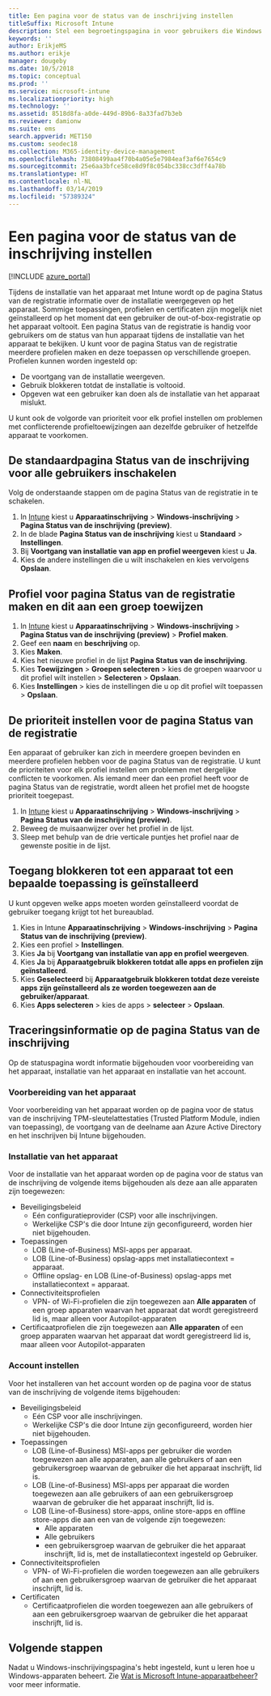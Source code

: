 ```yaml
---
title: Een pagina voor de status van de inschrijving instellen
titleSuffix: Microsoft Intune
description: Stel een begroetingspagina in voor gebruikers die Windows 10-apparaten registreren.
keywords: ''
author: ErikjeMS
ms.author: erikje
manager: dougeby
ms.date: 10/5/2018
ms.topic: conceptual
ms.prod: ''
ms.service: microsoft-intune
ms.localizationpriority: high
ms.technology: ''
ms.assetid: 8518d8fa-a0de-449d-89b6-8a33fad7b3eb
ms.reviewer: damionw
ms.suite: ems
search.appverid: MET150
ms.custom: seodec18
ms.collection: M365-identity-device-management
ms.openlocfilehash: 73808499aa4f70b4a05e5e7984eaf3af6e7654c9
ms.sourcegitcommit: 25e6aa3bfce58ce8d9f8c054bc338cc3dff4a78b
ms.translationtype: HT
ms.contentlocale: nl-NL
ms.lasthandoff: 03/14/2019
ms.locfileid: "57389324"
---
```

# <a name="set-up-an-enrollment-status-page"></a>Een pagina voor de status van de inschrijving instellen
 
[!INCLUDE [azure_portal](./includes/azure_portal.md)]
 
Tijdens de installatie van het apparaat met Intune wordt op de pagina Status van de registratie informatie over de installatie weergegeven op het apparaat. Sommige toepassingen, profielen en certificaten zijn mogelijk niet geïnstalleerd op het moment dat een gebruiker de out-of-box-registratie op het apparaat voltooit. Een pagina Status van de registratie is handig voor gebruikers om de status van hun apparaat tijdens de installatie van het apparaat te bekijken. U kunt voor de pagina Status van de registratie meerdere profielen maken en deze toepassen op verschillende groepen. Profielen kunnen worden ingesteld op:
- De voortgang van de installatie weergeven.
- Gebruik blokkeren totdat de installatie is voltooid.
- Opgeven wat een gebruiker kan doen als de installatie van het apparaat mislukt.

U kunt ook de volgorde van prioriteit voor elk profiel instellen om problemen met conflicterende profieltoewijzingen aan dezelfde gebruiker of hetzelfde apparaat te voorkomen.

 
## <a name="turn-on-default-enrollment-status-page-for-all-users"></a>De standaardpagina Status van de inschrijving voor alle gebruikers inschakelen

Volg de onderstaande stappen om de pagina Status van de registratie in te schakelen.
 
1. In [Intune](https://aka.ms/intuneportal) kiest u **Apparaatinschrijving** > **Windows-inschrijving** > **Pagina Status van de inschrijving (preview)**.
2. In de blade **Pagina Status van de inschrijving** kiest u **Standaard** > **Instellingen**.
3. Bij **Voortgang van installatie van app en profiel weergeven** kiest u **Ja**.
4. Kies de andere instellingen die u wilt inschakelen en kies vervolgens **Opslaan**.

## <a name="create-enrollment-status-page-profile-and-assign-to-a-group"></a>Profiel voor pagina Status van de registratie maken en dit aan een groep toewijzen

1. In [Intune](https://aka.ms/intuneportal) kiest u **Apparaatinschrijving** > **Windows-inschrijving** > **Pagina Status van de inschrijving (preview)** > **Profiel maken**.
2. Geef een **naam** en **beschrijving** op.
3. Kies **Maken**.
4. Kies het nieuwe profiel in de lijst **Pagina Status van de inschrijving**.
5. Kies **Toewijzingen** > **Groepen selecteren** > kies de groepen waarvoor u dit profiel wilt instellen > **Selecteren** > **Opslaan**.
6. Kies **Instellingen** > kies de instellingen die u op dit profiel wilt toepassen > **Opslaan**.

## <a name="set-the-enrollment-status-page-priority"></a>De prioriteit instellen voor de pagina Status van de registratie

Een apparaat of gebruiker kan zich in meerdere groepen bevinden en meerdere profielen hebben voor de pagina Status van de registratie. U kunt de prioriteiten voor elk profiel instellen om problemen met dergelijke conflicten te voorkomen. Als iemand meer dan een profiel heeft voor de pagina Status van de registratie, wordt alleen het profiel met de hoogste prioriteit toegepast.

1. In [Intune](https://aka.ms/intuneportal) kiest u **Apparaatinschrijving** > **Windows-inschrijving** > **Pagina Status van de inschrijving (preview)**.
2. Beweeg de muisaanwijzer over het profiel in de lijst.
3. Sleep met behulp van de drie verticale puntjes het profiel naar de gewenste positie in de lijst.

## <a name="block-access-to-a-device-until-a-specific-application-is-installed"></a>Toegang blokkeren tot een apparaat tot een bepaalde toepassing is geïnstalleerd

U kunt opgeven welke apps moeten worden geïnstalleerd voordat de gebruiker toegang krijgt tot het bureaublad.

1. Kies in Intune **Apparaatinschrijving** > **Windows-inschrijving** > **Pagina Status van de inschrijving (preview)**.
2. Kies een profiel > **Instellingen**.
3. Kies **Ja** bij **Voortgang van installatie van app en profiel weergeven**.
4. Kies **Ja** bij **Apparaatgebruik blokkeren totdat alle apps en profielen zijn geïnstalleerd**.
5. Kies **Geselecteerd** bij **Apparaatgebruik blokkeren totdat deze vereiste apps zijn geïnstalleerd als ze worden toegewezen aan de gebruiker/apparaat**.
 6. Kies **Apps selecteren** > kies de apps > **selecteer** > **Opslaan**.

## <a name="enrollment-status-page-tracking-information"></a>Traceringsinformatie op de pagina Status van de inschrijving

Op de statuspagina wordt informatie bijgehouden voor voorbereiding van het apparaat, installatie van het apparaat en installatie van het account.

### <a name="device-preparation"></a>Voorbereiding van het apparaat

Voor voorbereiding van het apparaat worden op de pagina voor de status van de inschrijving TPM-sleutelattestaties (Trusted Platform Module, indien van toepassing), de voortgang van de deelname aan Azure Active Directory en het inschrijven bij Intune bijgehouden.

### <a name="device-setup"></a>Installatie van het apparaat

Voor de installatie van het apparaat worden op de pagina voor de status van de inschrijving de volgende items bijgehouden als deze aan alle apparaten zijn toegewezen:
- Beveiligingsbeleid
    - Eén configuratieprovider (CSP) voor alle inschrijvingen.
    - Werkelijke CSP's die door Intune zijn geconfigureerd, worden hier niet bijgehouden.
- Toepassingen
    - LOB (Line-of-Business) MSI-apps per apparaat.
    - LOB (Line-of-Business) opslag-apps met installatiecontext = apparaat.
    - Offline opslag- en LOB (Line-of-Business) opslag-apps met installatiecontext = apparaat.
- Connectiviteitsprofielen
    - VPN- of Wi-Fi-profielen die zijn toegewezen aan **Alle apparaten** of een groep apparaten waarvan het apparaat dat wordt geregistreerd lid is, maar alleen voor Autopilot-apparaten
- Certificaatprofielen die zijn toegewezen aan **Alle apparaten** of een groep apparaten waarvan het apparaat dat wordt geregistreerd lid is, maar alleen voor Autopilot-apparaten

### <a name="account-setup"></a>Account instellen
Voor het installeren van het account worden op de pagina voor de status van de inschrijving de volgende items bijgehouden:
- Beveiligingsbeleid
    - Eén CSP voor alle inschrijvingen.
    - Werkelijke CSP's die door Intune zijn geconfigureerd, worden hier niet bijgehouden.
- Toepassingen
    - LOB (Line-of-Business) MSI-apps per gebruiker die worden toegewezen aan alle apparaten, aan alle gebruikers of aan een gebruikersgroep waarvan de gebruiker die het apparaat inschrijft, lid is.
    - LOB (Line-of-Business) MSI-apps per apparaat die worden toegewezen aan alle gebruikers of aan een gebruikersgroep waarvan de gebruiker die het apparaat inschrijft, lid is.
    - LOB (Line-of-Business) store-apps, online store-apps en offline store-apps die aan een van de volgende zijn toegewezen:
        - Alle apparaten
        - Alle gebruikers
        - een gebruikersgroep waarvan de gebruiker die het apparaat inschrijft, lid is, met de installatiecontext ingesteld op Gebruiker.
- Connectiviteitsprofielen
    - VPN- of Wi-Fi-profielen die worden toegewezen aan alle gebruikers of aan een gebruikersgroep waarvan de gebruiker die het apparaat inschrijft, lid is.
- Certificaten
    - Certificaatprofielen die worden toegewezen aan alle gebruikers of aan een gebruikersgroep waarvan de gebruiker die het apparaat inschrijft, lid is.

## <a name="next-steps"></a>Volgende stappen
Nadat u Windows-inschrijvingspagina's hebt ingesteld, kunt u leren hoe u Windows-apparaten beheert. Zie [Wat is Microsoft Intune-apparaatbeheer?](https://docs.microsoft.com/intune/device-management) voor meer informatie.
